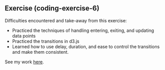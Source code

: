 ## Exercise (coding-exercise-6)

Difficulties encountered and take-away from this exercise:
- Practiced the techniques of handling entering, exiting, and updating data points
- Practiced the transitions in d3.js
- Learned how to use delay, duration, and ease to control the transitions and make them consistent. 

See my work [here](https://tomzhu1024.github.io/cdv-student/coding-exercises/coding-exercise-6/index.html).
